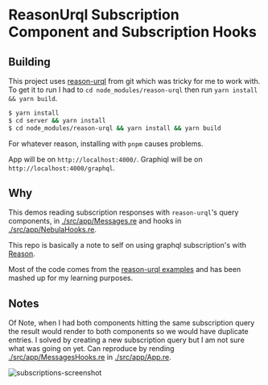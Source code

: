 # ReasonUrql Subscription Component and Subscription Hooks

## Building

This project uses [reason-urql](https://github.com/FormidableLabs/reason-urql) from git which was tricky for me to work with. To get it to run I had to `cd node_modules/reason-urql` then run `yarn install && yarn build`.

```sh
$ yarn install
$ cd server && yarn install
$ cd node_modules/reason-urql && yarn install && yarn build
```

For whatever reason, installing with `pnpm` causes problems.

App will be on `http://localhost:4000/`.
Graphiql will be on `http://localhost:4000/graphql`.

## Why

This demos reading subscription responses with `reason-urql`'s query components, in [./src/app/Messages.re](./src/app/MessagesQueryComponent.re) and hooks in [./src/app/NebulaHooks.re](./src/app/NebulaHooks.re).

This repo is basically a note to self on using graphql subscription's with [Reason](https://reasonml.github.io/).

Most of the code comes from the [reason-urql examples](https://github.com/FormidableLabs/reason-urql/examples) and has been mashed up for my learning purposes.

## Notes

Of Note, when I had both components hitting the same subscription query the result would render to both components so we would have duplicate entries. I solved by creating a new subscription query but I am not sure what was going on yet. Can reproduce by rending [./src/app/MessagesHooks.re](./src/app/MessagesHooks.re) in [./src/app/App.re](./src/app/App.re).

![subscriptions-screenshot](./subscriptions-screenshot.gif)